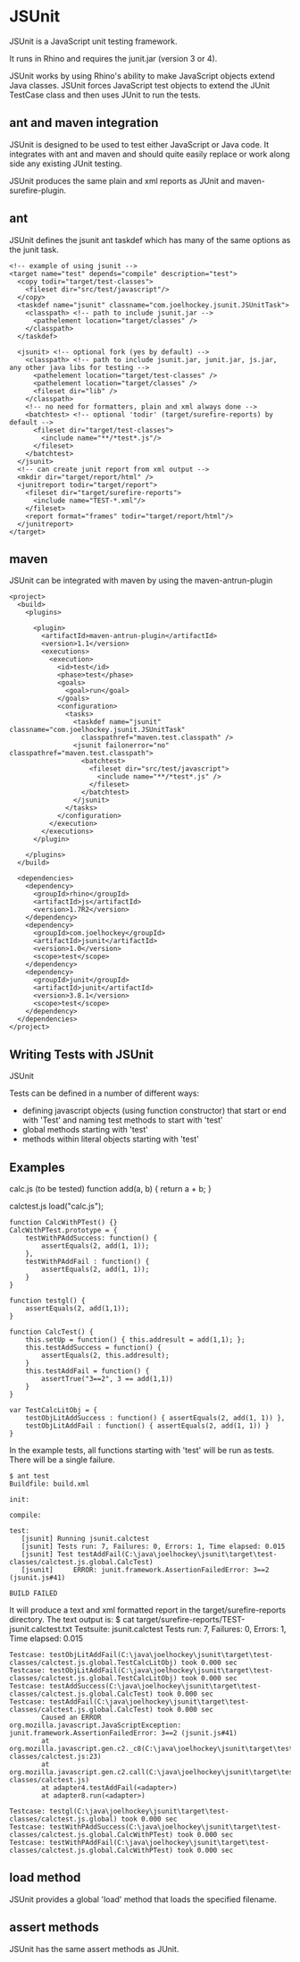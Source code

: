 JSUnit
======
JSUnit is a JavaScript unit testing framework.

It runs in Rhino and requires the junit.jar (version 3 or 4).

JSUnit works by using Rhino's ability to make JavaScript objects
extend Java classes.  JSUnit forces JavaScript test objects to
extend the JUnit TestCase class and then uses JUnit to run
the tests.

ant and maven integration
-------------------------
JSUnit is designed to be used to test either JavaScript or
Java code.  It integrates with ant and maven and should quite
easily replace or work along side any existing JUnit testing.

JSUnit produces the same plain and xml reports as JUnit and
maven-surefire-plugin.

ant
---
JSUnit defines the jsunit ant taskdef which has many of the same options
as the junit task.

    <!-- example of using jsunit -->
    <target name="test" depends="compile" description="test">
      <copy todir="target/test-classes">
        <fileset dir="src/test/javascript"/>
      </copy>
      <taskdef name="jsunit" classname="com.joelhockey.jsunit.JSUnitTask">
        <classpath> <!-- path to include jsunit.jar -->
          <pathelement location="target/classes" />
        </classpath>
      </taskdef>
    
      <jsunit> <!-- optional fork (yes by default) -->
        <classpath> <!-- path to include jsunit.jar, junit.jar, js.jar, any other java libs for testing -->
          <pathelement location="target/test-classes" />
          <pathelement location="target/classes" />
          <fileset dir="lib" />
        </classpath>
        <!-- no need for formatters, plain and xml always done -->
        <batchtest> <!-- optional 'todir' (target/surefire-reports) by default -->
          <fileset dir="target/test-classes">
            <include name="**/*test*.js"/>
          </fileset>
        </batchtest>
      </jsunit>
      <!-- can create junit report from xml output -->
      <mkdir dir="target/report/html" />
      <junitreport todir="target/report">
        <fileset dir="target/surefire-reports">
          <include name="TEST-*.xml"/>
        </fileset>
        <report format="frames" todir="target/report/html"/>
      </junitreport>
    </target>

maven
-----
JSUnit can be integrated with maven by using the maven-antrun-plugin

    <project>
      <build>
        <plugins>
        
          <plugin>
            <artifactId>maven-antrun-plugin</artifactId>
            <version>1.1</version>
            <executions>
              <execution>
                <id>test</id>
                <phase>test</phase>
                <goals>
                  <goal>run</goal>
                </goals>
                <configuration>
                  <tasks>
                    <taskdef name="jsunit" classname="com.joelhockey.jsunit.JSUnitTask"
                      classpathref="maven.test.classpath" />
                    <jsunit failonerror="no" classpathref="maven.test.classpath">
                      <batchtest>
                        <fileset dir="src/test/javascript">
                          <include name="**/*test*.js" />
                        </fileset>
                      </batchtest>
                    </jsunit>
                  </tasks>
                </configuration>
              </execution>
            </executions>
          </plugin>
        
        </plugins>
      </build>
      
      <dependencies>
        <dependency>
          <groupId>rhino</groupId>
          <artifactId>js</artifactId>
          <version>1.7R2</version>
        </dependency>
        <dependency>
          <groupId>com.joelhockey</groupId>
          <artifactId>jsunit</artifactId>
          <version>1.0</version>
          <scope>test</scope>
        </dependency>
        <dependency>
          <groupId>junit</groupId>
          <artifactId>junit</artifactId>
          <version>3.8.1</version>
          <scope>test</scope>
        </dependency>
      </dependencies>      
    </project>

Writing Tests with JSUnit
-------------------------
JSUnit 

Tests can be defined in a number of different ways:
* defining javascript objects (using function constructor) that start or end with 'Test'
and naming test methods to start with 'test'
* global methods starting with 'test'
* methods within literal objects starting with 'test'

Examples
--------

calc.js (to be tested)
    function add(a, b) { return a + b; }
    
calctest.js
    load("calc.js");

    function CalcWithPTest() {}
    CalcWithPTest.prototype = {
        testWithPAddSuccess: function() {
            assertEquals(2, add(1, 1));
        },
        testWithPAddFail : function() {
            assertEquals(2, add(1, 1));
        }
    }

    function testgl() {
        assertEquals(2, add(1,1));
    }

    function CalcTest() {
        this.setUp = function() { this.addresult = add(1,1); };
        this.testAddSuccess = function() {
            assertEquals(2, this.addresult);
        }
        this.testAddFail = function() {
            assertTrue("3==2", 3 == add(1,1))
        }
    }

    var TestCalcLitObj = {
        testObjLitAddSuccess : function() { assertEquals(2, add(1, 1)) },
        testObjLitAddFail : function() { assertEquals(2, add(1, 1)) }
    }

In the example tests, all functions starting with 'test' will be run as tests.
There will be a single failure.

    $ ant test
    Buildfile: build.xml

    init:

    compile:

    test:
       [jsunit] Running jsunit.calctest
       [jsunit] Tests run: 7, Failures: 0, Errors: 1, Time elapsed: 0.015
       [jsunit] Test testAddFail(C:\java\joelhockey\jsunit\target\test-classes/calctest.js.global.CalcTest)
       [jsunit]     ERROR: junit.framework.AssertionFailedError: 3==2 (jsunit.js#41)

    BUILD FAILED
    
It will produce a text and xml formatted report in the target/surefire-reports directory.
The text output is:
    $ cat target/surefire-reports/TEST-jsunit.calctest.txt
    Testsuite: jsunit.calctest
    Tests run: 7, Failures: 0, Errors: 1, Time elapsed: 0.015

    Testcase: testObjLitAddFail(C:\java\joelhockey\jsunit\target\test-classes/calctest.js.global.TestCalcLitObj) took 0.000 sec
    Testcase: testObjLitAddFail(C:\java\joelhockey\jsunit\target\test-classes/calctest.js.global.TestCalcLitObj) took 0.000 sec
    Testcase: testAddSuccess(C:\java\joelhockey\jsunit\target\test-classes/calctest.js.global.CalcTest) took 0.000 sec
    Testcase: testAddFail(C:\java\joelhockey\jsunit\target\test-classes/calctest.js.global.CalcTest) took 0.000 sec
            Caused an ERROR
    org.mozilla.javascript.JavaScriptException: junit.framework.AssertionFailedError: 3==2 (jsunit.js#41)
            at org.mozilla.javascript.gen.c2._c8(C:\java\joelhockey\jsunit\target\test-classes/calctest.js:23)
            at org.mozilla.javascript.gen.c2.call(C:\java\joelhockey\jsunit\target\test-classes/calctest.js)
            at adapter4.testAddFail(<adapter>)
            at adapter8.run(<adapter>)

    Testcase: testgl(C:\java\joelhockey\jsunit\target\test-classes/calctest.js.global) took 0.000 sec
    Testcase: testWithPAddSuccess(C:\java\joelhockey\jsunit\target\test-classes/calctest.js.global.CalcWithPTest) took 0.000 sec
    Testcase: testWithPAddFail(C:\java\joelhockey\jsunit\target\test-classes/calctest.js.global.CalcWithPTest) took 0.000 sec

    
load method
-----------
JSUnit provides a global 'load' method that loads the specified filename.

assert methods
--------------
JSUnit has the same assert methods as JUnit.